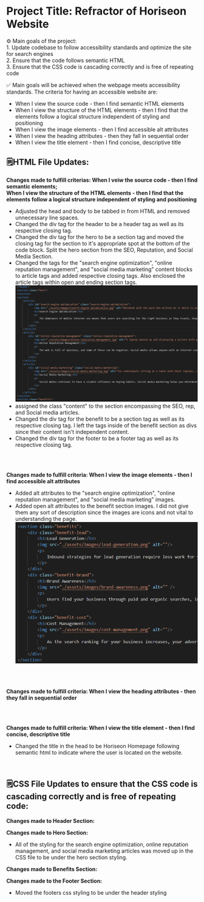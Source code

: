 # Project Title: Refractor of Horiseon Website

⚙️ Main goals of the project: </br>
    1. Update codebase to follow accessibility standards and optimize the site for search engines </br>
    2. Ensure that the code follows semantic HTML </br>
    3. Ensure that the CSS code is cascading correctly and is free of repeating code</br>


✅ Main goals will be achieved when the webpage meets accessibility standards. The criteria for having an accessible website are: </br>
* When I view the source code - then I find semantic HTML elements </br>
* When I view the structure of the HTML elements - then I find that the elements follow a logical structure independent of styling and positioning </br>
* When I view the image elements - then I find accessible alt attributes </br>
* When I view the heading attributes - then they fall in sequential order </br>
* When I view the title element - then I find concise, descriptive title </br>

## 🗒️HTML File Updates:

**Changes made to fulfill criterias: When I veiw the source code - then I find semantic elements; </br> When I view the structure of the HTML elements - then I find that the elements follow a logical structure independent of styling and positioning** </br>

* Adjusted the head and body to be tabbed in from HTML and removed unnecessary line spaces.
* Changed the div tag for the header to be a header tag as well as its respective closing tag.
* Changed the div tag for the hero to be a section tag and moved the closing tag for the section to it's appropriate spot at the bottom of the code block. Split the hero section from the SEO, Reputation, and Social Media Section.
* Changed the tags for the "search engine optimization", "online reputation management", and "social media marketing" content blocks to article tags and added respective closing tags. Also enclosed the article tags within open and ending section tags.
![alt text](./screenshots/screenshot-two.png)
* assigned the class "content" to the section encompassing the SEO, rep, and Social media articles.
* Changed the div tag for the benefit to be a section tag as well as its respective closing tag. I left the tags inside of the benefit section as divs since their content isn't independent content.
* Changed the div tag for the footer to be a footer tag as well as its respective closing tag.

</br>
</br>

**Changes made to fulfill criteria: When I view the image elements - then I find accessible alt attributes** </br>
* Added alt attributes to the "search engine optimization", "online reputation management", and "social media marketing" images.
* Added open alt attributes to the benefit section images. I did not give them any sort of description since the images are icons and not vital to understanding the page.
![alt text](./screenshots/screenshot-three.png)

</br>
</br>

**Changes made to fulfill criteria: When I view the heading attributes - then they fall in sequential order** </br>

</br>
</br>

**Changes made to fulfill criteria: When I view the title element - then I find concise, descriptive title** </br>
* Changed the title in the head to be Horiseon Homepage following semantic html to indicate where the user is located on the website.

</br>

## 🗒️CSS File Updates to ensure that the CSS code is cascading correctly and is free of repeating code:

**Changes made to Header Section:**

**Changes made to Hero Section:**

* All of the styling for the search engine optimization, online reputation management, and social media marketing articles was moved up in the CSS file to be under the hero section styling.

**Changes made to Benefits Section:**

**Changes made to the Footer Section:**
* Moved the footers css styling to be under the header styling


